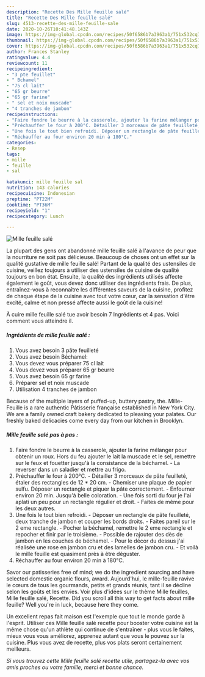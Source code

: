 ```yaml
---
description: "Recette Des Mille feuille salé"
title: "Recette Des Mille feuille salé"
slug: 4513-recette-des-mille-feuille-sale
date: 2020-10-26T10:41:48.143Z
image: https://img-global.cpcdn.com/recipes/50f6586b7a3963a1/751x532cq70/mille-feuille-sale-photo-principale-de-la-recette.jpg
thumbnail: https://img-global.cpcdn.com/recipes/50f6586b7a3963a1/751x532cq70/mille-feuille-sale-photo-principale-de-la-recette.jpg
cover: https://img-global.cpcdn.com/recipes/50f6586b7a3963a1/751x532cq70/mille-feuille-sale-photo-principale-de-la-recette.jpg
author: Frances Stanley
ratingvalue: 4.4
reviewcount: 11
recipeingredient:
- "3 pte feuillet"
- " Bchamel"
- "75 cl lait"
- "65 gr beurre"
- "65 gr farine"
- " sel et noix muscade"
- "4 tranches de jambon"
recipeinstructions:
- "Faire fondre le beurre à la casserole, ajouter la farine mélanger pour obtenir un roux. Hors du feu ajouter le lait la muscade et le sel, remettre sur le feux et fouetter jusqu&#39;à la consistance de la béchamel.  La reverser dans un saladier et mettre au frigo."
- "Préchauffer le four à 200°C. Détailler 3 morceaux de pâte feuilleté, étaler des rectangles de 12 * 20 cm. Chemiser une plaque de papier sulfu. Déposer un rectangle et piquer la pâte correctement.  Enfourner environ 20 min. Jusqu&#39;à belle coloration.  Une fois sorti du four je l&#39;ai aplati un peu pour un rectangle régulier et droit. Faites de même pour les deux autres."
- "Une fois le tout bien refroidi. Déposer un rectangle de pâte feuilleté, deux tranche de jambon et couper les bords droits. Faites pareil sur le 2 eme rectangle. Pocher la béchamel, remettre le 2 eme rectangle et repocher et finir par le troisième. Possible de rajouter des dès de jambon en les couches de béchamel.  Pour le décor du dessus j&#39;ai réalisée une rose en jambon cru et des lamelles de jambon cru.  Et voilà le mille feuille est quasiment près à être déguster."
- "Réchauffer au four environ 20 min à 180°C."
categories:
- Resep
tags:
- mille
- feuille
- sal

katakunci: mille feuille sal 
nutrition: 143 calories
recipecuisine: Indonesian
preptime: "PT22M"
cooktime: "PT36M"
recipeyield: "1"
recipecategory: Lunch

---
```



![Mille feuille salé](https://img-global.cpcdn.com/recipes/50f6586b7a3963a1/751x532cq70/mille-feuille-sale-photo-principale-de-la-recette.jpg)

La plupart des gens ont abandonné mille feuille salé à l'avance de peur que la nourriture ne soit pas délicieuse. Beaucoup de choses ont un effet sur la qualité gustative de mille feuille salé! Partant de la qualité des ustensiles de cuisine, veillez toujours à utiliser des ustensiles de cuisine de qualité toujours en bon état. Ensuite, la qualité des ingrédients utilisés affecte également le goût, vous devez donc utiliser des ingrédients frais. De plus, entraînez-vous à reconnaître les différentes saveurs de la cuisine, profitez de chaque étape de la cuisine avec tout votre cœur, car la sensation d'être excité, calme et non pressé affecte aussi le goût de la cuisine!

<!--inarticleads1-->

À cuire mille feuille salé tue avoir besoin 7 Ingrédients et 4 pas. Voici comment vous atteindre il.

##### Ingrédients de mille feuille salé :

1. Vous avez besoin 3 pâte feuilleté
1. Vous avez besoin  Béchamel:
1. Vous devez vous préparer 75 cl lait
1. Vous devez vous préparer 65 gr beurre
1. Vous avez besoin 65 gr farine
1. Préparer  sel et noix muscade
1. Utilisation 4 tranches de jambon


Because of the multiple layers of puffed-up, buttery pastry, the. Mille-Feuille is a rare authentic Pâtisserie française established in New York City. We are a family owned craft bakery dedicated to pleasing your palates. Our freshly baked delicacies come every day from our kitchen in Brooklyn. 

<!--inarticleads2-->

##### Mille feuille salé pas à pas :

1. Faire fondre le beurre à la casserole, ajouter la farine mélanger pour obtenir un roux. Hors du feu ajouter le lait la muscade et le sel, remettre sur le feux et fouetter jusqu&#39;à la consistance de la béchamel.  - La reverser dans un saladier et mettre au frigo.
1. Préchauffer le four à 200°C. - Détailler 3 morceaux de pâte feuilleté, étaler des rectangles de 12 * 20 cm. - Chemiser une plaque de papier sulfu. Déposer un rectangle et piquer la pâte correctement.  - Enfourner environ 20 min. Jusqu&#39;à belle coloration.  - Une fois sorti du four je l&#39;ai aplati un peu pour un rectangle régulier et droit. - Faites de même pour les deux autres.
1. Une fois le tout bien refroidi. - Déposer un rectangle de pâte feuilleté, deux tranche de jambon et couper les bords droits. - Faites pareil sur le 2 eme rectangle. - Pocher la béchamel, remettre le 2 eme rectangle et repocher et finir par le troisième. - Possible de rajouter des dès de jambon en les couches de béchamel.  - Pour le décor du dessus j&#39;ai réalisée une rose en jambon cru et des lamelles de jambon cru.  - Et voilà le mille feuille est quasiment près à être déguster.
1. Réchauffer au four environ 20 min à 180°C.


Savor our patisseries free of mind; we do the ingredient sourcing and have selected domestic organic flours, award. Aujourd&#39;hui, le mille-feuille ravive le cœurs de tous les gourmands, petits et grands réunis, tant il se décline selon les goûts et les envies. Voir plus d&#39;idées sur le thème Mille feuilles, Mille feuille salé, Recette. Did you scroll all this way to get facts about mille feuille? Well you&#39;re in luck, because here they come. 

<!--inarticleads1-->

<p>
Un excellent repas fait maison est l'exemple que tout le monde garde à l'esprit. Utiliser ces Mille feuille salé recette pour booster votre cuisine est la même chose qu'un athlète qui continue de s'entraîner - plus vous le faites, mieux vous vous améliorez, apprenez autant que vous le pouvez sur la cuisine. Plus vous avez de recette, plus vos plats seront certainement meilleurs.
</p>

<p>
<i>Si vous trouvez cette Mille feuille salé recette utile, partagez-la avec vos amis proches ou votre famille, merci et bonne chance.</i>
</p>
